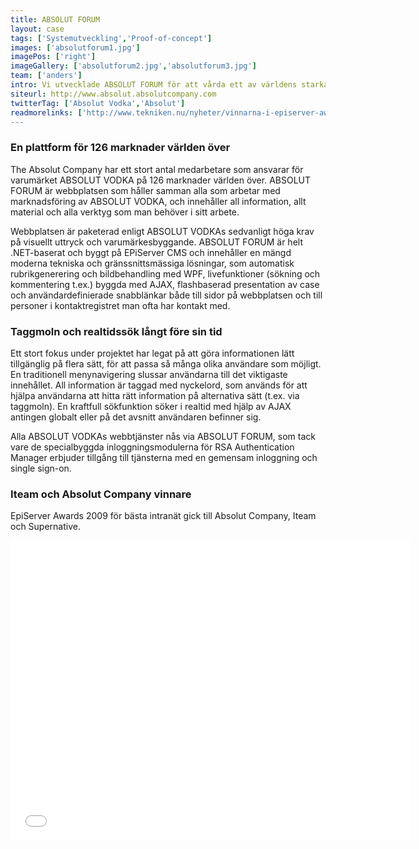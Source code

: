 ```yaml
---
title: ABSOLUT FORUM
layout: case
tags: ['Systemutveckling','Proof-of-concept']
images: ['absolutforum1.jpg']
imagePos: ['right']
imageGallery: ['absolutforum2.jpg','absolutforum3.jpg']
team: ['anders']
intro: Vi utvecklade ABSOLUT FORUM för att vårda ett av världens starkaste varumärken. Designarbetet gjordes tillsammans med byråpartnern Supernative.
siteurl: http://www.absolut.absolutcompany.com
twitterTag: ['Absolut Vodka','Absolut']
readmorelinks: ['http://www.tekniken.nu/nyheter/vinnarna-i-episerver-awards-2009',http://www.absolut.absolutcompany.com','http://www.episerver.se/Om-oss/Pressrum/Arkiv-pressmeddelanden-2009/Nomineringarna-till-Episerver-Awards-2009-klara']
---
```


### En plattform för 126 marknader världen över
The Absolut Company har ett stort antal medarbetare som ansvarar för varumärket ABSOLUT VODKA på 126 marknader världen över. ABSOLUT FORUM är webbplatsen som håller samman alla som arbetar med marknadsföring av ABSOLUT VODKA, och innehåller all information, allt material och alla verktyg som man behöver i sitt arbete.

Webbplatsen är paketerad enligt ABSOLUT VODKAs sedvanligt höga krav på visuellt uttryck och varumärkesbyggande. ABSOLUT FORUM är helt .NET-baserat och byggt på EPiServer CMS och innehåller en mängd moderna tekniska och gränssnittsmässiga lösningar, som automatisk rubrikgenerering och bildbehandling med WPF, livefunktioner (sökning och kommentering t.ex.) byggda med AJAX, flashbaserad presentation av case och användardefinierade snabblänkar både till sidor på webbplatsen och till personer i kontaktregistret man ofta har kontakt med.

### Taggmoln och realtidssök långt före sin tid
Ett stort fokus under projektet har legat på att göra informationen lätt tillgänglig på flera sätt, för att passa så många olika användare som möjligt. En traditionell menynavigering slussar användarna till det viktigaste innehållet. All information är taggad med nyckelord, som används för att hjälpa användarna att hitta rätt information på alternativa sätt (t.ex. via taggmoln). En kraftfull sökfunktion söker i realtid med hjälp av AJAX antingen globalt eller på det avsnitt användaren befinner sig.

Alla ABSOLUT VODKAs webbtjänster nås via ABSOLUT FORUM, som tack vare de specialbyggda inloggningsmodulerna för RSA Authentication Manager erbjuder tillgång till tjänsterna med en gemensam inloggning och single sign-on.

### Iteam och Absolut Company vinnare
EpiServer Awards 2009 för bästa intranät gick till Absolut Company, Iteam och Supernative. 
<iframe width="640" height="480" src="//www.youtube.com/embed/0wt60HyxK_s" frameborder="0" allowfullscreen></iframe>
